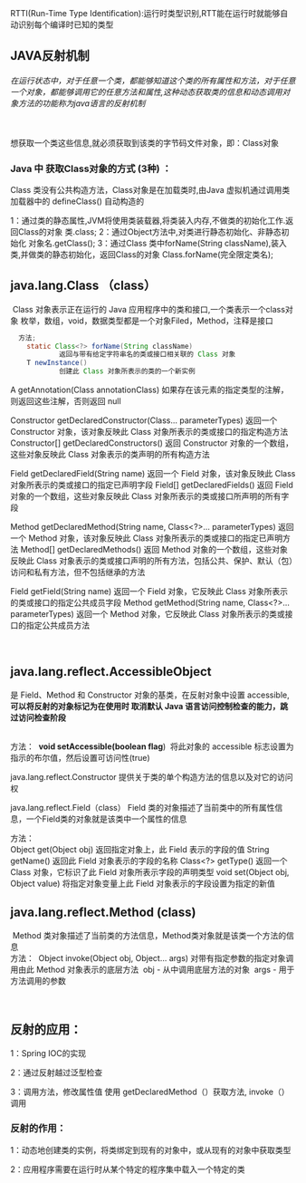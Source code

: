 
RTTI(Run-Time Type Identification):运行时类型识别,RTT能在运行时就能够自动识别每个编译时已知的类型

## JAVA反射机制

###### 在运行状态中，对于任意一个类，都能够知道这个类的所有属性和方法，对于任意一个对象，都能够调用它的任意方法和属性,这种动态获取类的信息和动态调用对象方法的功能称为java语言的反射机制

​	
想获取一个类这些信息,就必须获取到该类的字节码文件对象，即：Class对象

### Java  中 获取Class对象的方式 (3种) ：

Class 类没有公共构造方法，Class对象是在加载类时,由Java 虚拟机通过调用类加载器中的 defineClass() 自动构造的

1：通过类的静态属性,JVM将使用类装载器,将类装入内存,不做类的初始化工作.返回Class的对象
	类.class;
2：通过Object方法中,对类进行静态初始化、非静态初始化
	对象名.getClass();
3：通过Class 类中forName(String className),装入类,并做类的静态初始化，返回Class的对象 
	Class.forName(完全限定类名);

## java.lang.Class<T> （class）

​    Class 对象表示正在运行的 Java 应用程序中的类和接口,一个类表示一个class对象
​    枚举，数组，void，数据类型都是一个对象Filed，Method，注释是接口

```java
  方法;
	static Class<?> forName(String className) 
          	返回与带有给定字符串名的类或接口相关联的 Class 对象
	T newInstance() 
          	创建此 Class 对象所表示的类的一个新实例	
```

<A extends Annotation> A getAnnotation(Class<A> annotationClass) 
      	如果存在该元素的指定类型的注解，则返回这些注解，否则返回 null

Constructor<T> getDeclaredConstructor(Class<?>... parameterTypes) 
    	返回一个 Constructor 对象，该对象反映此 Class 对象所表示的类或接口的指定构造方法 
Constructor<?>[] getDeclaredConstructors() 
     	返回 Constructor 对象的一个数组，这些对象反映此 Class 对象表示的类声明的所有构造方法 

Field getDeclaredField(String name) 
      	返回一个 Field 对象，该对象反映此 Class 对象所表示的类或接口的指定已声明字段 
Field[] getDeclaredFields() 
      	返回 Field 对象的一个数组，这些对象反映此 Class 对象所表示的类或接口所声明的所有字段 

 Method getDeclaredMethod(String name, Class<?>... parameterTypes) 
          	返回一个 Method 对象，该对象反映此 Class 对象所表示的类或接口的指定已声明方法
 Method[] getDeclaredMethods() 
          	返回 Method 对象的一个数组，这些对象反映此 Class 对象表示的类或接口声明的所有方法，包括公共、保护、默认（包）访问和私有方法，但不包括继承的方法 

Field getField(String name) 
      	返回一个 Field 对象，它反映此 Class 对象所表示的类或接口的指定公共成员字段 
Method getMethod(String name, Class<?>... parameterTypes) 
      	返回一个 Method 对象，它反映此 Class 对象所表示的类或接口的指定公共成员方法


​	

## java.lang.reflect.AccessibleObject

是 Field、Method 和 Constructor 对象的基类，在反射对象中设置 accessible,**可以将反射的对象标记为在使用时
取消默认 Java 语言访问控制检查的能力，跳过访问检查阶段** 

​		
  方法： 
​	**void setAccessible(boolean flag**) 
​      	   将此对象的 accessible 标志设置为指示的布尔值，然后设置可访问性(true)

java.lang.reflect.Constructor<T>
	提供关于类的单个构造方法的信息以及对它的访问权


java.lang.reflect.Field（class）
	 Field 类的对象描述了当前类中的所有属性信息，一个Field类的对象就是该类中一个属性的信息

  方法：	
	 Object get(Object obj) 
          	返回指定对象上，此 Field 表示的字段的值
	 String getName() 
         	返回此 Field 对象表示的字段的名称 
	 Class<?> getType() 
          	返回一个 Class 对象，它标识了此 Field 对象所表示字段的声明类型
	 void set(Object obj, Object value) 
          	将指定对象变量上此 Field 对象表示的字段设置为指定的新值
	 

## java.lang.reflect.Method (class)

​	Method 类对象描述了当前类的方法信息，Method类对象就是该类一个方法的信息
​		
  方法：
​	Object invoke(Object obj, Object... args) 
  	   对带有指定参数的指定对象调用由此 Method 对象表示的底层方法
​		obj - 从中调用底层方法的对象
​		args - 用于方法调用的参数 

​	

## 反射的应用：

1：Spring IOC的实现

2：通过反射越过泛型检查

3：调用方法，修改属性值
	使用 getDeclaredMethod（）获取方法, invoke（）调用

### 反射的作用：

1：动态地创建类的实例，将类绑定到现有的对象中，或从现有的对象中获取类型

2：应用程序需要在运行时从某个特定的程序集中载入一个特定的类






